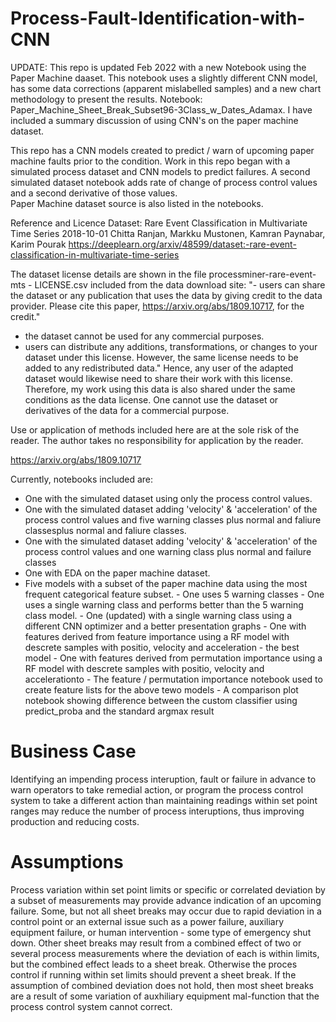 # Process-Fault-Identification-with-CNN
UPDATE:  This repo is updated Feb 2022 with a new Notebook using the Paper Machine daaset. This notebook uses a slightly different CNN model, has some data corrections (apparent mislabelled samples) and a new chart methodology to present the results.  Notebook:  Paper_Machine_Sheet_Break_Subset96-3Class_w_Dates_Adamax.
I have included a summary discussion of using CNN's on the paper machine dataset.

This repo has a CNN models created to predict / warn of upcoming paper machine faults prior to the condition. Work in this repo began with a simulated process dataset and  CNN models to predict failures. A second simulated dataset notebook adds rate of change of process control values and a second derivative of those values.   
Paper Machine dataset source is also listed in the notebooks.

Reference and Licence
Dataset: Rare Event Classification in Multivariate Time Series
2018-10-01 Chitta Ranjan, Markku Mustonen, Kamran Paynabar, Karim Pourak
https://deeplearn.org/arxiv/48599/dataset:-rare-event-classification-in-multivariate-time-series

The dataset license details are shown in the file processminer-rare-event-mts - LICENSE.csv included from the data download site:
"- users can share the dataset or any publication that uses the data by giving credit to the data provider. Please cite this paper, https://arxiv.org/abs/1809.10717, for the credit."
- the dataset cannot be used for any commercial purposes.
- users can distribute any additions, transformations, or changes to your dataset under this license. However, the same license needs to be added to any redistributed data." Hence, any user of the adapted dataset would likewise need to share their work with this license.
Therefore, my work using this data is also shared under the same conditions as the data license. One cannot use the dataset or derivatives of the data for a commercial purpose.

Use or application of methods included here are at the sole risk of the reader. The author takes no responsibility for application by the reader.

https://arxiv.org/abs/1809.10717

Currently, notebooks included are:
- One with the simulated dataset using only the process control values.
- One with the simulated dataset adding 'velocity' & 'acceleration' of the process control values and five warning classes plus normal and faliure classesplus normal and faliure classes.
- One with the simulated dataset adding 'velocity' & 'acceleration' of the process control values and one warning class plus normal and failure classes
- One with EDA on the paper machine dataset.
- Five models with a subset of the paper machine data using the most frequent categorical feature subset.
      - One uses 5 warning classes
      - One uses a single warning class and performs better than the 5 warning class model.
      - One (updated) with a single warning class using a different CNN optimizer and a better presentation graphs
      - One with features derived from feature importance using a RF model with descrete samples with positio, velocity and acceleration - the best model
      - One with features derived from permutation importance using a RF model with descrete samples with positio, velocity and accelerationto 
      - The feature / permutation importance notebook used to create feature lists for the above tewo models
      - A comparison plot notebook showing difference between the custom classifier using predict_proba and the standard argmax result

# Business Case
Identifying an impending process interuption, fault or failure in advance to warn operators to take remedial action, or program the process control system to take a different action than maintaining readings within set point ranges may reduce the number of process interuptions, thus improving production and reducing costs.

# Assumptions
Process variation within set point limits or specific or correlated deviation by a subset of measurements may provide advance indication of an upcoming failure.
Some, but not all sheet breaks may occur due to rapid deviation in a control point or an external issue such as a power failure, auxiliary equipment failure, or human intervention - some type of emergency shut down.
Other sheet breaks may result from a combined effect of two or several process measurements where the deviation of each is within limits, but the combined effect leads to a sheet break. Otherwise the proces control if running within set limits should prevent a sheet break. If the assumption of combined deviation does not hold, then most sheet breaks are a result of some variation of auxhiliary equipment mal-function that the process control system cannot correct.
